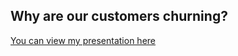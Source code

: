 ## Why are our customers churning?









[You can view my presentation here](https://docs.google.com/presentation/d/107A5jZ3FUamY5u6iDltEWocV4fjY8uAWOxkeCHt625k/edit#slide=id.p1)